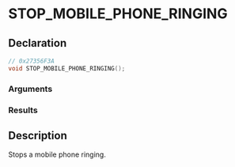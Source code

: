# STOP_MOBILE_PHONE_RINGING

## Declaration
```cpp
// 0x27356F3A
void STOP_MOBILE_PHONE_RINGING();
```

### Arguments

### Results

## Description
Stops a mobile phone ringing.